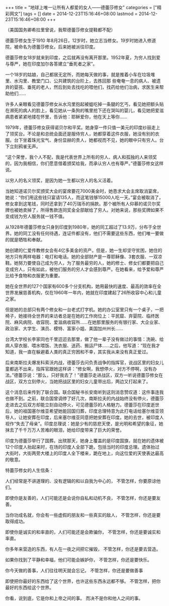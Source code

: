 +++
title = "地球上唯一让所有人都爱的女人——德蕾莎修女"
categories = ["精彩网文"]
tags = []
date = 2014-12-23T15:16:46+08:00
lastmod = 2014-12-23T15:16:46+08:00
+++



（美国国务卿希拉里曾说，我帮德蕾莎修女提鞋都不配）

德蕾莎修女生于1910 年8月26日，12岁时，她立志当修女。19岁时她进入修道院，被命名为德蕾莎修女。后来她被派往印度。

德蕾莎修女18岁就来到印度，之后就再没有离开那里。1952年夏，为穷人找到爱与尊严，她在印度加尔各答建立“垂死者之家”。

一个18岁的姑娘，自己都居无定所，而她每天做的事，就是推着小车在垃圾堆里、水沟里、教堂门口、公共建筑的台阶上，去拣回那            些奄奄一息的病人、被遗弃的婴孩、垂死的老人，然后到处去找吃的喂他们，找药给他们治病，求医生来帮助他们……

许多人亲眼看见德蕾莎修女从水沟里抱起被蛆吃掉一条腿的乞丐，看见她把额头贴在濒死的病人的脸上，看见她从一条狗的嘴里抢下还在哭叫的婴儿，看见她把爱滋病患者紧紧地搂在怀里，告诉他：耶稣爱你，他在天上等你……

1979年，德蕾莎修女获得诺贝尔和平奖。她身穿一件只值一美元的印度纱丽走上了领奖台。不论是和总统会面还是服侍穷人，她都穿着这件衣服，她没有别的衣服。台下坐着珠光宝气、身份显赫的贵人，她都视而不见，她的眼中只有穷人。台下立刻鸦雀无声。

“这个荣誉，我个人不配，我是代表世界上所有的穷人、病人和孤独的人来领奖的，因为我相信，你们愿意借着颁奖给我，而承认穷人也有尊严。”德蕾莎修女这样说。

以穷人的名义领奖，是因为她一生都以穷人的名义活着。

当她知道诺贝尔奖颁奖大会的宴席要花7000美金时，她恳求大会主席取消宴席，她说：“你们用这些钱只宴请135人，而这笔钱够15000人吃一天。”宴会被取消了，修女拿到这笔钱，同时还拿到了40万瑞币的捐款。那个被所有人仰慕的诺贝尔奖牌也被她卖掉了，所得售款连同奖金全部献给了穷人。对她来说，那些奖牌如果不变成钱为穷人服务就一钱不值。

从1928年德蕾莎修女只身到印度到1980年，她的同工超过了13.9万，分布于全世界。她的同工没有任何待遇，连证件都没有，他们不需要这些东西，他们唯一要做的就是牺牲和奉献。

她创建的仁爱传教修女会有4亿多美金的资产。但是，她一生却坚守贫困，她住的地方只有两样电器：电灯和电话。她的全部财产是一尊耶稣像、3套衣服、一双凉鞋。她努力要使自己成为穷人，为了服务最穷的人，她的修士、修女们都要把自己变成穷人，只有如此，被他们服务的穷人才会感到尊严。在她看来，给予爱和尊严比给予食物和衣服更为重要。

她在全世界的127个国家有600多个分支机构，她用最快的速度、最高的效率在全世界发展慈善机构，仅在1960年一年内，她就在印度建起了26所收容中心和儿童之家。

但是她的总部只有两个修女和一台老式打字机。她的办公室里只有一个桌子，一把椅子，她接待全世界的来访者总是在她的工作岗位上：平民窟、弃婴院、临终医院、麻风病院、收容院、爱滋病收容所……在她那里服务的有银行家、大企业家、政治家、大学生、演员、模特、富家小姐、美国加州州长……

台湾大学校长李家同也千里迢迢去那里，做了他一辈子没有做过的事情：洗碗、给病人穿衣服、喂水喂饭、洗衣服、送药、搬运尸体……之后，他写道：“现在我才知道，我一直在躲避着人类的真正穷困和不幸，其实我从来没有真正爱过。

后来南斯拉夫爆发科索沃内战，德蕾莎去问负责战争的指挥官，说战区里的妇女儿童都逃不出来，指挥官跟她这样讲：“修女啊，我想停火，对方不停啊，没有办法。”德蕾莎说：“那么，只好我去了！”德蕾莎走进战区，双方一听说德蕾莎修女在战区，双方立刻停火，当她把战区里的妇女儿童带出后，两边又打起来了。

这个消息后来传到了联合国。联合国秘书长安南听到这则消息赞叹道：这件事连我也做不到。之前，联合国曾调停了好几次，南斯拉夫的内战始终没有停火，德蕾莎走进去之后双方却能立刻自动停火，可见德蕾莎的人格魅力。德蕾莎在印度逝世后，她的祖国塞尔维亚希望她能回国归葬，印度总理特意为此打电话给塞尔维亚领导人，让她安葬在印度，后来塞尔维亚同意把她安葬在印度。她的去世，被印度人视作“失去了母亲”。印度总理说：她是少有的慈悲天使，是光明和希望的象征，她抹去了千千万万人苦难的眼泪，她给印度带来了巨大的荣誉。

印度为德蕾莎举行了国葬。出殡那天，她身上覆盖的是印度国旗，就在她的遗体被12个印度人抬起来时，在场的印度人全部下跪，包括当时的印度总理。遗体抬过大街时，大街两旁大楼上的印度人全下楼来，跪在地上，向这位爱的天使表达最高的敬意。

特蕾莎修女的人生信条：

人们经常是不讲道理的、没有逻辑的和以自我为中心的，
不管怎样，你要原谅他们。

即使你是友善的，人们可能还是会说你自私和动机不良，
不管怎样，你还是要友善。

当你功成名就，你会有一些虚假的朋友和一些真实的敌人，
不管怎样，你还是要取得成功。

即使你是诚实的和率直的，人们可能还是会欺骗你，
不管怎样，你还是要诚实和率直。

你多年来营造的东西，有人在一夜之间把它摧毁，
不管怎样，你还是要去营造。

如果你找到了平静和幸福，他们可能会嫉妒你，
不管怎样，你还是要快乐。

你今天做的善事，人们往往明天就会忘记，
不管怎样，你还是要做善事

即使把你最好的东西给了这个世界，也许这些东西永远都不够。
不管怎样，把你最好的东西给这个世界。

你看，说到底，它是你和上帝之间的事。
而决不是你和他人之间的事。
